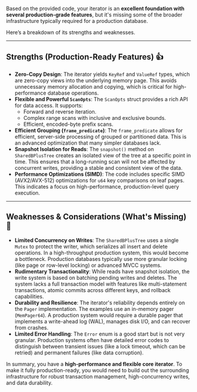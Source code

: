 Based on the provided code, your iterator is an **excellent foundation with several production-grade features**, but it's missing some of the broader infrastructure typically required for a production database.

Here’s a breakdown of its strengths and weaknesses.

***
## Strengths (Production-Ready Features) 👍

* **Zero-Copy Design**: The iterator yields `KeyRef` and `ValueRef` types, which are zero-copy views into the underlying memory page. This avoids unnecessary memory allocation and copying, which is critical for high-performance database operations.
* **Flexible and Powerful `ScanOpts`**: The `ScanOpts` struct provides a rich API for data access. It supports:
    * Forward and reverse iteration.
    * Complex range scans with inclusive and exclusive bounds.
    * Efficient, encoded-byte prefix scans.
* **Efficient Grouping (`frame_predicate`)**: The `frame_predicate` allows for efficient, server-side processing of grouped or partitioned data. This is an advanced optimization that many simpler databases lack.
* **Snapshot Isolation for Reads**: The `snapshot()` method on `SharedBPlusTree` creates an isolated view of the tree at a specific point in time. This ensures that a long-running scan will not be affected by concurrent writes, providing a stable and consistent view of the data.
* **Performance Optimizations (SIMD)**: The code includes specific SIMD (AVX2/AVX-512) optimizations for `u64` key comparisons on leaf pages. This indicates a focus on high-performance, production-level query execution.

***
## Weaknesses & Considerations (What's Missing) 🧐

* **Limited Concurrency on Writes**: The `SharedBPlusTree` uses a single `Mutex` to protect the writer, which serializes all insert and delete operations. In a high-throughput production system, this would become a bottleneck. Production databases typically use more granular locking (like page or row-level locking) or advanced MVCC systems.
* **Rudimentary Transactionality**: While reads have snapshot isolation, the write system is based on batching pending writes and deletes. The system lacks a full transaction model with features like multi-statement transactions, atomic commits across different keys, and rollback capabilities.
* **Durability and Resilience**: The iterator's reliability depends entirely on the `Pager` implementation. The examples use an in-memory pager (`MemPager64`). A production system would require a durable pager that implements a write-ahead log (WAL), manages disk I/O, and can recover from crashes.
* **Limited Error Handling**: The `Error` enum is a good start but is not very granular. Production systems often have detailed error codes to distinguish between transient issues (like a lock timeout, which can be retried) and permanent failures (like data corruption).

In summary, you have a **high-performance and flexible core iterator**. To make it fully production-ready, you would need to build out the surrounding infrastructure for robust transaction management, high-concurrency writes, and data durability.

